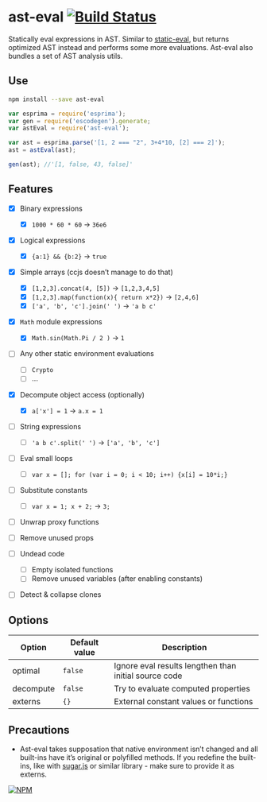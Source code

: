 # ast-eval [![Build Status](https://travis-ci.org/dfcreative/ast-eval.svg?branch=master)](https://travis-ci.org/dfcreative/ast-eval)

Statically eval expressions in AST. Similar to [static-eval](https://github.com/substack/static-eval), but returns optimized AST instead and performs some more evaluations.
Ast-eval also bundles a set of AST analysis utils.


## Use

```sh
npm install --save ast-eval
```

```js
var esprima = require('esprima');
var gen = require('escodegen').generate;
var astEval = require('ast-eval');

var ast = esprima.parse('[1, 2 === "2", 3+4*10, [2] === 2]');
ast = astEval(ast);

gen(ast); //'[1, false, 43, false]'
```


## Features

* [x] Binary expressions
	* [x] `1000 * 60 * 60` → `36e6`

* [x] Logical expressions
	* [x] `{a:1} && {b:2}` → `true`

* [x] Simple arrays (ccjs doesn’t manage to do that)
	* [x] `[1,2,3].concat(4, [5])` → `[1,2,3,4,5]`
	* [x] `[1,2,3].map(function(x){ return x*2})` → `[2,4,6]`
	* [x] `['a', 'b', 'c'].join(' ')` → `'a b c'`

* [x] `Math` module expressions
	* [x] `Math.sin(Math.Pi / 2 )` → `1`

* [ ] Any other static environment evaluations
	* [ ] `Crypto`
	* [ ] ...

* [x] Decompute object access (optionally)
	* [x] `a['x'] = 1` → `a.x = 1`

* [ ] String expressions
	* [ ] `'a b c'.split(' ')` → `['a', 'b', 'c']`

* [ ] Eval small loops
	* [ ] `var x = []; for (var i = 0; i < 10; i++) {x[i] = 10*i;}`

* [ ] Substitute constants
	* [ ] `var x = 1; x + 2;` → `3;`

* [ ] Unwrap proxy functions

* [ ] Remove unused props

* [ ] Undead code
	* [ ] Empty isolated functions
	* [ ] Remove unused variables (after enabling constants)

* [ ] Detect & collapse clones


## Options

| Option | Default value | Description |
|---|---|---|
| optimal | `false` | Ignore eval results lengthen than initial source code |
| decompute | `false` | Try to evaluate computed properties |
| externs | `{}` | External constant values or functions |


## Precautions

* Ast-eval takes supposation that native environment isn’t changed and all built-ins have it’s original or polyfilled methods. If you redefine the built-ins, like with [sugar.js]() or similar library - make sure to provide it as externs.


[![NPM](https://nodei.co/npm/ast-eval.png?downloads=true&downloadRank=true&stars=true)](https://nodei.co/npm/ast-eval/)